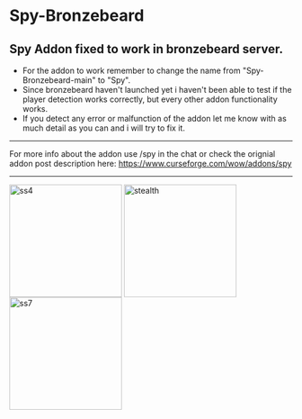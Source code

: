 # Spy-Bronzebeard
## Spy Addon fixed to work in bronzebeard server.

- For the addon to work remember to change the name from "Spy-Bronzebeard-main" to "Spy".
- Since bronzebeard haven't launched yet i haven't been able to test if the player detection works correctly, but every other addon functionality works.
- If you detect any error or malfunction of the addon let me know with as much detail as you can and i will try to fix it.

---

For more info about the addon use /spy in the chat or check the orignial addon post description here: https://www.curseforge.com/wow/addons/spy

---

<img src="https://github.com/user-attachments/assets/54e47532-3d24-43e9-8238-8acdcbf62c8c" alt="ss4" width="200" style="vertical-align:top;"/>
<img src="https://github.com/user-attachments/assets/e157b3c1-7ef9-4f1e-8a56-74d8b42f53fe" alt="stealth" width="200" style="vertical-align:top;"/>
<img src="https://github.com/user-attachments/assets/364b73f5-5b3b-4a35-a1de-38e440e025ad" alt="ss7" width="200" style="vertical-align:top;"/>



